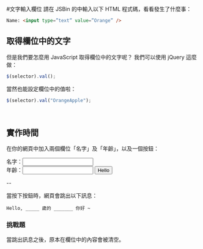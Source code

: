 #文字輸入欄位
請在 JSBin 的中輸入以下 HTML 程式碼，看看發生了什麼事：

```html
Name: <input type=”text” value=”Orange” />
```

## 取得欄位中的文字
但是我們要怎麼用 JavaScript 取得欄位中的文字呢？
我們可以使用 jQuery 這麼做：

```javascript
$(selector).val();
```

當然也能設定欄位中的值啦：

```javascript
$(selector).val("OrangeApple");
```

<br>

## 實作時間
在你的網頁中加入兩個欄位「名字」及「年齡」，以及一個按鈕：

名字：<input type="text" /><br>
年齡：<input type="text" />
<button>Hello</button>

--

當按下按鈕時，網頁會跳出以下訊息：
```
Hello, _____ 歲的 _______ 你好 ~
```

### 挑戰題
當跳出訊息之後，原本在欄位中的內容會被清空。



